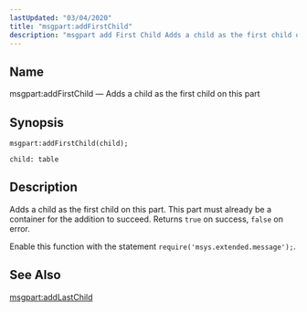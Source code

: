 ```yaml
---
lastUpdated: "03/04/2020"
title: "msgpart:addFirstChild"
description: "msgpart add First Child Adds a child as the first child on this part msgpart add First Child child Adds a child as the first child on this part This part must already be a container for the addition to succeed Returns true on success false on error Enable this..."
---
```


<a name="lua.ref.msgpart_addFirstChild"></a> 
## Name

msgpart:addFirstChild — Adds a child as the first child on this part

<a name="idp25667968"></a> 
## Synopsis

`msgpart:addFirstChild(child);`

`child: table`<a name="idp25670608"></a> 
## Description

Adds a child as the first child on this part. This part must already be a container for the addition to succeed. Returns `true` on success, `false` on error.

Enable this function with the statement `require('msys.extended.message');`.

<a name="idp25674176"></a> 
## See Also

[msgpart:addLastChild](/momentum/3/3-reference/3-reference-lua-ref-msgpart-add-last-child)